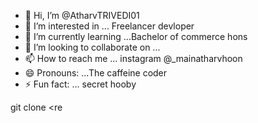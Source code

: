 - 👋 Hi, I’m @AtharvTRIVEDI01
- 👀 I’m interested in ... Freelancer devloper
- 🌱 I’m currently learning ...Bachelor of commerce hons
- 💞️ I’m looking to collaborate on ...  
- 📫 How to reach me ... instagram @_mainatharvhoon
- 😄 Pronouns: ...The caffeine coder
- ⚡ Fun fact: ... secret hooby

<!---
AtharvTRIVEDI01/AtharvTRIVEDI01 is a ✨ special ✨ repository because its `README.md` (this file) appears on your GitHub profile.
You can click the Preview link to take a look at your changes.
--->
git clone <re
